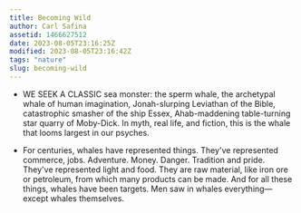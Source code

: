 ```yaml
---
title: Becoming Wild
author: Carl Safina
assetid: 1466627512
date: 2023-08-05T23:16:25Z
modified: 2023-08-05T23:16:42Z
tags: "nature"
slug: becoming-wild
---
```


*  WE SEEK A CLASSIC sea monster: the sperm whale, the archetypal whale of human imagination, Jonah-slurping Leviathan of the Bible, catastrophic smasher of the ship Essex, Ahab-maddening table-turning star quarry of Moby-Dick. In myth, real life, and fiction, this is the whale that looms largest in our psyches.

*  For centuries, whales have represented things. They've represented commerce, jobs. Adventure. Money. Danger. Tradition and pride. They've represented light and food. They are raw material, like iron ore or petroleum, from which many products can be made. And for all these things, whales have been targets. Men saw in whales everything—except whales themselves.

